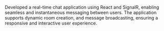  Developed a real-time chat application using React and SignalR, enabling 
seamless and instantaneous messaging between users.
The application supports dynamic room creation, and message broadcasting, ensuring a 
responsive and interactive user experience.
